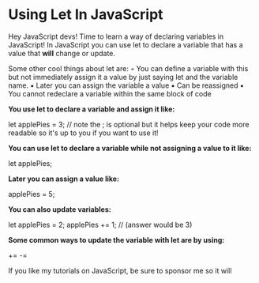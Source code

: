 # Using Let In JavaScript
Hey JavaScript devs! Time to learn a way of declaring variables in JavaScript!
In JavaScript you can use let to declare a variable that has a value that **will**
change or update.

Some other cool things about let are:
 ◦ You can define a variable with this but not immediately assign it a value by just saying let and the variable name. 
       ▪ Later you can assign the variable a value
       ▪ Can be reassigned
       ▪ You cannot redeclare a variable within the same block of code
       
**You use let to declare a variable and assign it like:**

let applePies = 3; // note the ; is optional but it helps keep your code more readable so it's up to you if you want to use it!

**You can use let to declare a variable while not assigning a value to it like:**

let applePies;

**Later you can assign a value like:**

applePies = 5;

**You can also update variables:**

let applePies = 2;
applePies += 1;  // (answer would be 3)


**Some common ways to update the variable with let are by using:**

+=
-=

If you like my tutorials on JavaScript, be sure to sponsor me so it will 


